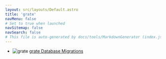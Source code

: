 ```yaml
---
layout: src/layouts/Default.astro
title: 'grate'
navMenu: false
# Set to true when launched
navSitemap: false
navSearch: false
# This file is auto-generated by docs/tools/MarkdownGenerator (index.js)
---
```


<ul>

<li>

![grate](https://i.octopus.com/library/step-templates/grate.png) [grate Database Migrations](/integrations/grate/grate-database-migrations)

</li>
        
</ul>
